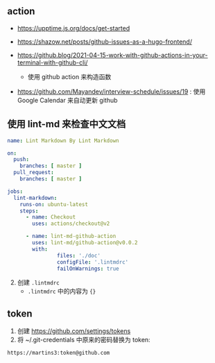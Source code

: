 ## action

- https://upptime.js.org/docs/get-started
- https://shazow.net/posts/github-issues-as-a-hugo-frontend/
  
- https://github.blog/2021-04-15-work-with-github-actions-in-your-terminal-with-github-cli/
  - 使用 github action 来构造函数
- https://github.com/Mayandev/interview-schedule/issues/19 : 使用 Google Calendar 来自动更新 github

## 使用 lint-md 来检查中文文档
```yml
name: Lint Markdown By Lint Markdown

on:
  push:
    branches: [ master ]
  pull_request:
    branches: [ master ]

jobs:
  lint-markdown:
    runs-on: ubuntu-latest
    steps:
      - name: Checkout
        uses: actions/checkout@v2

      - name: lint-md-github-action
        uses: lint-md/github-action@v0.0.2
        with:
                files: './doc'
                configFile: '.lintmdrc'
                failOnWarnings: true
```
2. 创建 `.lintmdrc`
    - `.lintmdrc` 中的内容为 `{}`

## token
1. 创建 https://github.com/settings/tokens
2. 将 ~/.git-credentials 中原来的密码替换为 token:
```
https://martins3:token@github.com
```

